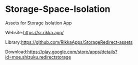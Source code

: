 # Storage-Space-Isolation

Assets for Storage Isolation App

Website:https://sr.rikka.app/

Library:https://github.com/RikkaApps/StorageRedirect-assets

Download:https://play.google.com/store/apps/details?id=moe.shizuku.redirectstorage